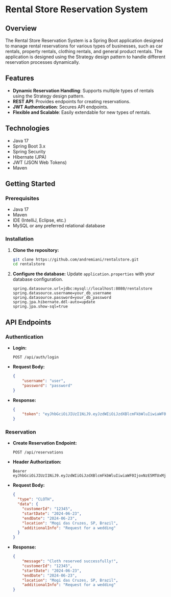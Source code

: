 # Rental Store Reservation System

## Overview

The Rental Store Reservation System is a Spring Boot application designed to manage rental reservations for various types of businesses, such as car rentals, property rentals, clothing rentals, and general product rentals. The application is designed using the Strategy design pattern to handle different reservation processes dynamically.

## Features

- **Dynamic Reservation Handling**: Supports multiple types of rentals using the Strategy design pattern.
- **REST API**: Provides endpoints for creating reservations.
- **JWT Authentication**: Secures API endpoints.
- **Flexible and Scalable**: Easily extendable for new types of rentals.

## Technologies

- Java 17
- Spring Boot 3.x
- Spring Security
- Hibernate (JPA)
- JWT (JSON Web Tokens)
- Maven

## Getting Started

### Prerequisites

- Java 17
- Maven
- IDE (IntelliJ, Eclipse, etc.)
- MySQL or any preferred relational database

### Installation

1. **Clone the repository:**
    ```bash
    git clone https://github.com/andremiani/rentalstore.git
    cd rentalstore
    ```

2. **Configure the database:**
   Update `application.properties` with your database configuration.
   ```properties
   spring.datasource.url=jdbc:mysql://localhost:8080/rentalstore
   spring.datasource.username=your_db_username
   spring.datasource.password=your_db_password
   spring.jpa.hibernate.ddl-auto=update
   spring.jpa.show-sql=true
   ```

## API Endpoints

### Authentication

- **Login:**
  ``` http
  POST /api/auth/login
  ```
  
- **Request Body:**
    ``` json
    {
        "username": "user",
        "password": "password"
    }
    ```
- **Response:**
    ``` json
    {
        "token": "eyJhbGciOiJIUzI1NiJ9.eyJzdWIiOiJzdXBlcmFkbWluIiwiaWF0IjoxNzE5MTUxMjkwLCJleHAiOjE3MTkxNTQ4OTB9.ojUZMWhOwydabuZc_VwzRNkI1zqQNpbcVVssxZIcuFw"
    }
    ```

### Reservation

- **Create Reservation Endpoint:**
  ``` http
  POST /api/reservations
  ```
  
- **Header Authorization:**
  ``` http
  Bearer eyJhbGciOiJIUzI1NiJ9.eyJzdWIiOiJzdXBlcmFkbWluIiwiaWF0IjoxNzE5MTUxMjkwLCJleHAiOjE3MTkxNTQ4OTB9.ojUZMWhOwydabuZc_VwzRNkI1zqQNpbcVVssxZIcuFw"
  ```
  
- **Request Body:**
    ``` json
    {
      "type": "CLOTH",
      "data": {
        "customerId": "12345",
        "startDate": "2024-06-23",
        "endDate": "2024-06-23",
        "location": "Mogi das Cruzes, SP, Brazil",
        "additionalInfo": "Request for a wedding"
      }
    }
    ```
- **Response:**
    ``` json
    {
        "message": "Cloth reserved successfully!",
        "customerId": "12345",
        "startDate": "2024-06-23",
        "endDate": "2024-06-23",
        "location": "Mogi das Cruzes, SP, Brazil",
        "additionalInfo": "Request for a wedding"
    }
    ```
